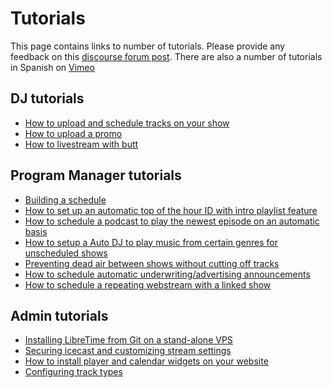 # Tutorials

This page contains links to number of tutorials.
Please provide any feedback on this [discourse forum post](https://discourse.libretime.org/t/new-tutorials-available-on-libretime-wiki/270/2).
There are also a number of tutorials in Spanish on [Vimeo](https://vimeo.com/user90812787)

## DJ tutorials
* [How to upload and schedule tracks on your show](tutorials/upload-tracks)
* [How to upload a promo](tutorials/upload-promo)
* [How to livestream with butt](tutorials/livestream)

## Program Manager tutorials
* [Building a schedule](build-schedule.md)
* [How to set up an automatic top of the hour ID with intro playlist feature](top-of-hour-id.md)
* [How to schedule a podcast to play the newest episode on an automatic basis](podcast.md)
* [How to setup a Auto DJ to play music from certain genres for unscheduled shows](autodj.md)
* [Preventing dead air between shows without cutting off tracks](outro-playlist.md)
* [How to schedule automatic underwriting/advertising announcements](underwriting.md)
* [How to schedule a repeating webstream with a linked show](webstream-link.md)

## Admin tutorials
* [Installing LibreTime from Git on a stand-alone VPS](install-vps.md)
* [Securing icecast and customizing stream settings ](stream-settings.md)
* [How to install player and calendar widgets on your website](widgets.md)
* [Configuring track types](track-types.md)
